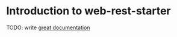 # Introduction to web-rest-starter

TODO: write [great documentation](http://jacobian.org/writing/what-to-write/)
